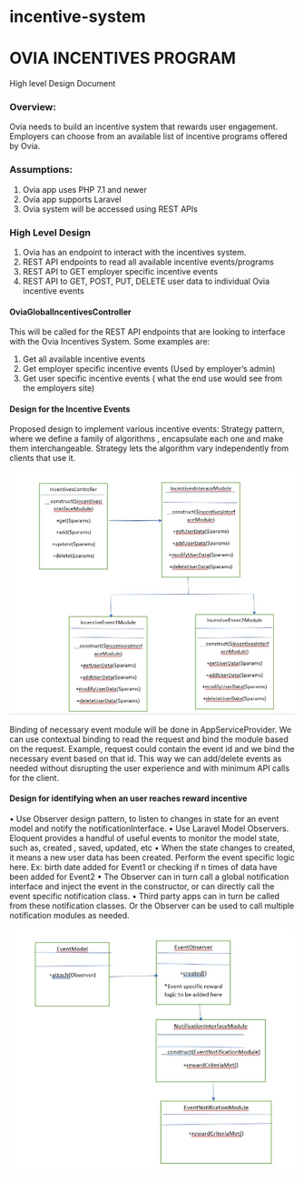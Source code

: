 # incentive-system
# OVIA INCENTIVES PROGRAM
High level Design Document

### Overview:
Ovia needs to build an incentive system that rewards user engagement. Employers can choose from an available list of incentive programs offered by Ovia. 

### Assumptions:
1.	Ovia app uses PHP 7.1 and newer
2.	Ovia app supports Laravel
3.	Ovia system will be accessed using REST APIs

### High Level Design
1.	Ovia has an endpoint to interact with the incentives system.
2.	REST API endpoints to read all available incentive events/programs
3.	REST API to GET employer specific incentive events
4.	REST API to GET, POST, PUT, DELETE user data to individual Ovia incentive events

#### OviaGlobalIncentivesController
This will be called for the REST API endpoints that are looking to interface with the Ovia Incentives System. Some examples are:
1.	Get all available incentive events
2.	Get employer specific incentive events (Used by employer’s admin)
3.	Get user specific incentive events ( what the end use would see from the employers site)

#### Design for the Incentive Events

Proposed design to implement various incentive events: Strategy pattern, where we define a family of algorithms , encapsulate each one and make them interchangeable. Strategy lets the algorithm vary independently from clients that use it.

![image1](https://github.com/narmada-komarasamy/incentive-system/blob/master/img1.jpg)
 

Binding of necessary event module will be done in AppServiceProvider. We can use contextual binding to read the request and bind the module based on the request. Example, request could contain the event id and we bind the necessary event based on that id. This way we can add/delete events as needed without disrupting the user experience and with minimum API calls for the client.

#### Design for identifying when an user reaches reward incentive
•	Use Observer design pattern, to listen to changes in state for an event model and notify the notificationInterface. 
•	Use Laravel Model Observers. Eloquent provides a handful of useful events to monitor the model state, such as, created , saved, updated, etc
•	When the state changes to created, it means a new user data has been created. Perform the event specific logic here. Ex: birth date added for Event1 or checking if n times of data have been added for Event2
•	The Observer can in turn call a global notification interface and inject the event in the constructor, or can directly call the event specific notification class.
•	Third party apps can in turn be called from these notification classes. Or the Observer can be used to call multiple notification modules as needed. 
 
![image2](https://github.com/narmada-komarasamy/incentive-system/blob/master/img2.jpg)
